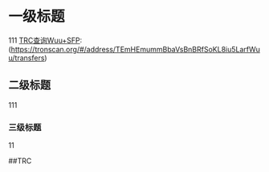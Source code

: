 # 一级标题
111
[TRC查询Wuu+SFP]: (https://tronscan.org/#/address/TEmHEmummBbaVsBnBRfSoKL8iu5LarfWuu/transfers)
## 二级标题
111
### 三级标题
11

 ##TRC
 
[TRC查询Wuu+SFP]: (https://tronscan.org/#/address/TEmHEmummBbaVsBnBRfSoKL8iu5LarfWuu/transfers)
   
